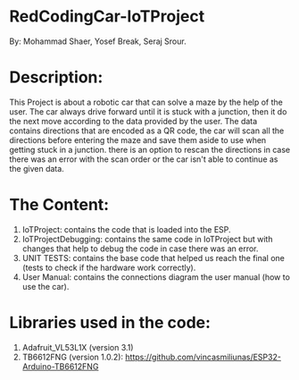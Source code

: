 # RedCodingCar-IoTProject

By: Mohammad Shaer, Yosef Break, Seraj Srour.

# Description: 
This Project is about a robotic car that can solve a maze by the help of the user.
The car always drive forward until it is stuck with a junction, then it do the next move according to the data provided by the user.
The data contains directions that are encoded as a QR code, the car will scan all the directions before entering the maze and save them aside to use when getting stuck in a junction.
there is an option to rescan the directions in case there was an error with the scan order or the car isn't able to continue as the given data. 


# The Content:
  1. IoTProject: contains the code that is loaded into the ESP.
  2. IoTProjectDebugging: contains the same code in IoTProject but with changes that help to debug the code in case there was an error.
  3. UNIT TESTS: contains the base code that helped us reach the final one (tests to check if the hardware work correctly).
  4. User Manual: contains the connections diagram the user manual (how to use the car). 
  
  
# Libraries used in the code:
  1. Adafruit_VL53L1X (version 3.1)
  2. TB6612FNG (version 1.0.2): https://github.com/vincasmiliunas/ESP32-Arduino-TB6612FNG
